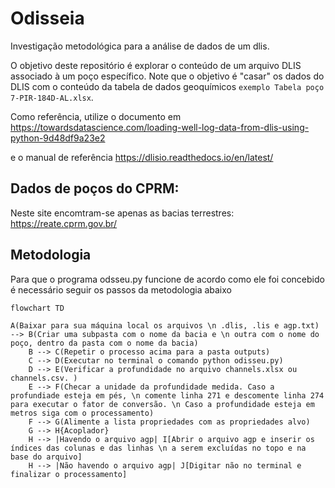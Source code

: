 # Odisseia
Investigação metodológica para a análise de dados de um dlis.

O objetivo deste repositório é explorar o conteúdo de um arquivo DLIS associado à um poço específico. Note que o objetivo é "casar" os dados do DLIS com o conteúdo da tabela de dados geoquímicos `exemplo Tabela poço 7-PIR-184D-AL.xlsx`.<br>

Como referência, utilize o documento em https://towardsdatascience.com/loading-well-log-data-from-dlis-using-python-9d48df9a23e2

e o manual de referência https://dlisio.readthedocs.io/en/latest/

## Dados de poços do CPRM:
Neste site encomtram-se apenas as bacias terrestres: https://reate.cprm.gov.br/


## Metodologia

Para que o programa odsseu.py funcione de acordo como ele foi concebido é necessário seguir os passos da metodologia abaixo

```mermaid
flowchart TD

A(Baixar para sua máquina local os arquivos \n .dlis, .lis e agp.txt) --> B(Criar uma subpasta com o nome da bacia e \n outra com o nome do poço, dentro da pasta com o nome da bacia)
    B --> C(Repetir o processo acima para a pasta outputs)
    C --> D(Executar no terminal o comando python odisseu.py)
    D --> E(Verificar a profundidade no arquivo channels.xlsx ou channels.csv. ) 
    E --> F(Checar a unidade da profundidade medida. Caso a profundiade esteja em pés, \n comente linha 271 e descomente linha 274 para executar o fator de conversão. \n Caso a profundidade esteja em metros siga com o processamento)
    F --> G(Alimente a lista propriedades com as propriedades alvo)
    G --> H{Acoplador}
    H --> |Havendo o arquivo agp| I[Abrir o arquivo agp e inserir os índices das colunas e das linhas \n a serem excluídas no topo e na base do arquivo]   
    H --> |Não havendo o arquivo agp| J[Digitar não no terminal e finalizar o processamento]


```
